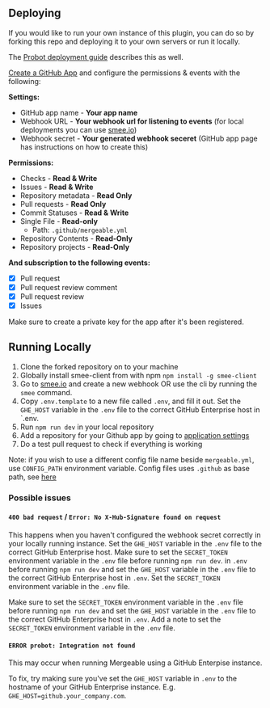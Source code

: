 ## Deploying

If you would like to run your own instance of this plugin, you can do so by forking this repo and deploying it to your own servers or run it locally.

The [Probot deployment guide](https://probot.github.io/docs/deployment/) describes this as well.

[Create a GitHub App](https://github.com/settings/apps/new) and configure the permissions & events with the following:

**Settings:**
- GitHub app name - **Your app name**
- Webhook URL - **Your webhook url for listening to events** (for local deployments you can use [smee.io](https://smee.io/))
- Webhook secret - **Your generated webhook seceret** (GitHub app page has instructions on how to create this)

**Permissions:**
- Checks - **Read & Write**
- Issues - **Read & Write**
- Repository metadata - **Read Only**
- Pull requests - **Read Only**
- Commit Statuses - **Read & Write**
- Single File - **Read-only**
  - Path: `.github/mergeable.yml`
- Repository Contents - **Read-Only**
- Repository projects - **Read-Only**

**And subscription to the following events:**
- [x] Pull request
- [x] Pull request review comment
- [x] Pull request review
- [x] Issues

Make sure to create a private key for the app after it's been registered.

## Running Locally
1. Clone the forked repository on to your machine
2. Globally install smee-client from with npm ```npm install -g smee-client```
3. Go to [smee.io](https://smee.io) and create a new webhook OR use the cli by
   running the `smee` command.
4. Copy `.env.template` to a new file called `.env`, and fill it out. Set the `GHE_HOST` variable in the `.env` file to the correct GitHub Enterprise host in `.env.
5. Run `npm run dev` in your local repository
6. Add a repository for your Github app by going to [application settings](https://github.com/settings/installations)
7. Do a test pull request to check if everything is working

Note: if you wish to use a different config file name beside `mergeable.yml`, use `CONFIG_PATH` environment variable. Config files uses `.github` as base path, see [here](https://github.com/probot/probot/blob/1a19bdd/src/context.ts#L190)   

### Possible issues

####  `400 bad request` / `Error: No X-Hub-Signature found on request`

This happens when you haven't configured the webhook secret correctly in your
locally running instance. Set the `GHE_HOST` variable in the `.env` file to the correct GitHub Enterprise host. Make sure to set the `SECRET_TOKEN` environment variable in the `.env` file before running `npm run dev`.
in `.env` before running `npm run dev` and set the `GHE_HOST` variable in the `.env` file to the correct GitHub Enterprise host in `.env`. Set the `SECRET_TOKEN` environment variable in the `.env` file.

Make sure to set the `SECRET_TOKEN` environment variable in the `.env` file before running `npm run dev` and set the `GHE_HOST` variable in the `.env` file to the correct GitHub Enterprise host in `.env`. Add a note to set the `SECRET_TOKEN` environment variable in the `.env` file.

#### `ERROR probot: Integration not found`

This may occur when running Mergeable using a GitHub Enterpise instance.

To fix, try making sure you've set the `GHE_HOST` variable in `.env` to the
hostname of your GitHub Enterprise instance. E.g. `GHE_HOST=github.your_company.com`.
